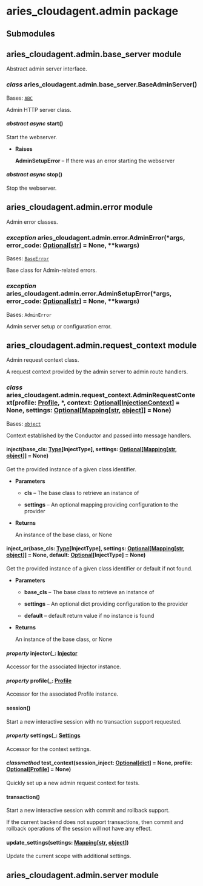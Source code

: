 # aries_cloudagent.admin package

## Submodules

## aries_cloudagent.admin.base_server module

Abstract admin server interface.


### _class_ aries_cloudagent.admin.base_server.BaseAdminServer()
Bases: [`ABC`](https://docs.python.org/3/library/abc.html#abc.ABC)

Admin HTTP server class.


#### _abstract async_ start()
Start the webserver.


* **Raises**

    **AdminSetupError** – If there was an error starting the webserver



#### _abstract async_ stop()
Stop the webserver.

## aries_cloudagent.admin.error module

Admin error classes.


### _exception_ aries_cloudagent.admin.error.AdminError(\*args, error_code: [Optional](https://docs.python.org/3/library/typing.html#typing.Optional)[[str](https://docs.python.org/3/library/stdtypes.html#str)] = None, \*\*kwargs)
Bases: [`BaseError`](aries_cloudagent.core.md#aries_cloudagent.core.error.BaseError)

Base class for Admin-related errors.


### _exception_ aries_cloudagent.admin.error.AdminSetupError(\*args, error_code: [Optional](https://docs.python.org/3/library/typing.html#typing.Optional)[[str](https://docs.python.org/3/library/stdtypes.html#str)] = None, \*\*kwargs)
Bases: `AdminError`

Admin server setup or configuration error.

## aries_cloudagent.admin.request_context module

Admin request context class.

A request context provided by the admin server to admin route handlers.


### _class_ aries_cloudagent.admin.request_context.AdminRequestContext(profile: [Profile](aries_cloudagent.core.md#aries_cloudagent.core.profile.Profile), \*, context: [Optional](https://docs.python.org/3/library/typing.html#typing.Optional)[[InjectionContext](aries_cloudagent.config.md#aries_cloudagent.config.injection_context.InjectionContext)] = None, settings: [Optional](https://docs.python.org/3/library/typing.html#typing.Optional)[[Mapping](https://docs.python.org/3/library/typing.html#typing.Mapping)[[str](https://docs.python.org/3/library/stdtypes.html#str), [object](https://docs.python.org/3/library/functions.html#object)]] = None)
Bases: [`object`](https://docs.python.org/3/library/functions.html#object)

Context established by the Conductor and passed into message handlers.


#### inject(base_cls: [Type](https://docs.python.org/3/library/typing.html#typing.Type)[InjectType], settings: [Optional](https://docs.python.org/3/library/typing.html#typing.Optional)[[Mapping](https://docs.python.org/3/library/typing.html#typing.Mapping)[[str](https://docs.python.org/3/library/stdtypes.html#str), [object](https://docs.python.org/3/library/functions.html#object)]] = None)
Get the provided instance of a given class identifier.


* **Parameters**

    
    * **cls** – The base class to retrieve an instance of


    * **settings** – An optional mapping providing configuration to the provider



* **Returns**

    An instance of the base class, or None



#### inject_or(base_cls: [Type](https://docs.python.org/3/library/typing.html#typing.Type)[InjectType], settings: [Optional](https://docs.python.org/3/library/typing.html#typing.Optional)[[Mapping](https://docs.python.org/3/library/typing.html#typing.Mapping)[[str](https://docs.python.org/3/library/stdtypes.html#str), [object](https://docs.python.org/3/library/functions.html#object)]] = None, default: [Optional](https://docs.python.org/3/library/typing.html#typing.Optional)[InjectType] = None)
Get the provided instance of a given class identifier or default if not found.


* **Parameters**

    
    * **base_cls** – The base class to retrieve an instance of


    * **settings** – An optional dict providing configuration to the provider


    * **default** – default return value if no instance is found



* **Returns**

    An instance of the base class, or None



#### _property_ injector(_: [Injector](aries_cloudagent.config.md#aries_cloudagent.config.injector.Injector_ )
Accessor for the associated Injector instance.


#### _property_ profile(_: [Profile](aries_cloudagent.core.md#aries_cloudagent.core.profile.Profile_ )
Accessor for the associated Profile instance.


#### session()
Start a new interactive session with no transaction support requested.


#### _property_ settings(_: [Settings](aries_cloudagent.config.md#aries_cloudagent.config.settings.Settings_ )
Accessor for the context settings.


#### _classmethod_ test_context(session_inject: [Optional](https://docs.python.org/3/library/typing.html#typing.Optional)[[dict](https://docs.python.org/3/library/stdtypes.html#dict)] = None, profile: [Optional](https://docs.python.org/3/library/typing.html#typing.Optional)[[Profile](aries_cloudagent.core.md#aries_cloudagent.core.profile.Profile)] = None)
Quickly set up a new admin request context for tests.


#### transaction()
Start a new interactive session with commit and rollback support.

If the current backend does not support transactions, then commit
and rollback operations of the session will not have any effect.


#### update_settings(settings: [Mapping](https://docs.python.org/3/library/typing.html#typing.Mapping)[[str](https://docs.python.org/3/library/stdtypes.html#str), [object](https://docs.python.org/3/library/functions.html#object)])
Update the current scope with additional settings.

## aries_cloudagent.admin.server module
